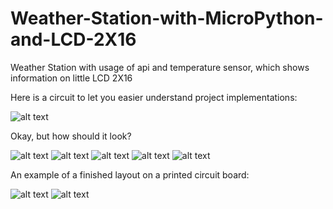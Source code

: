 # Weather-Station-with-MicroPython-and-LCD-2X16
Weather Station with usage of api and temperature sensor, which shows information on little LCD 2X16


Here is a circuit to let you easier understand project implementations:

![alt text](https://raw.githubusercontent.com/ku6a-cj/Weather-Station-with-MicroPython-and-LCD-2X16/main/IMG_0221.jpg)

Okay, but how should it look?


![alt text](https://raw.githubusercontent.com/ku6a-cj/Weather-Station-with-MicroPython-and-LCD-2X16/main/photos/IMG_6479.jpg)
![alt text](https://raw.githubusercontent.com/ku6a-cj/Weather-Station-with-MicroPython-and-LCD-2X16/main/photos/IMG_6480.jpg)
![alt text](https://raw.githubusercontent.com/ku6a-cj/Weather-Station-with-MicroPython-and-LCD-2X16/main/photos/IMG_6481.jpg)
![alt text](https://raw.githubusercontent.com/ku6a-cj/Weather-Station-with-MicroPython-and-LCD-2X16/main/photos/IMG_6482.jpg)
![alt text](https://raw.githubusercontent.com/ku6a-cj/Weather-Station-with-MicroPython-and-LCD-2X16/main/photos/IMG_6483.jpg)


An example of a finished layout on a printed circuit board:

![alt text](https://raw.githubusercontent.com/ku6a-cj/Weather-Station-with-MicroPython-and-LCD-2X16/main/photos/IMG_6486.jpg)
![alt text](https://raw.githubusercontent.com/ku6a-cj/Weather-Station-with-MicroPython-and-LCD-2X16/main/photos/IMG_6487.jpg)
